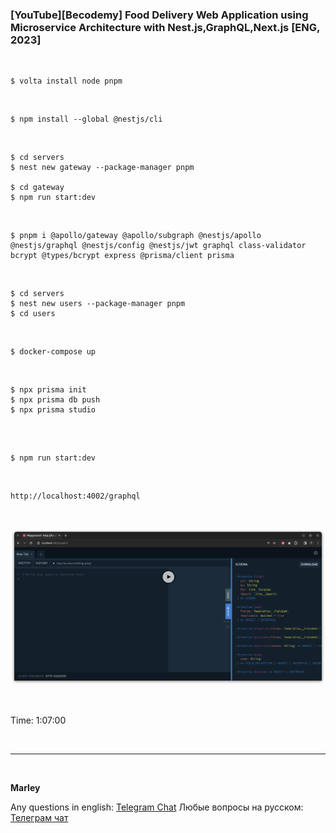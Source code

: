 ### [YouTube][Becodemy] Food Delivery Web Application using Microservice Architecture with Nest.js,GraphQL,Next.js [ENG, 2023]

<br/>

```
$ volta install node pnpm
```

<br/>

```
$ npm install --global @nestjs/cli
```

<br/>

```
$ cd servers
$ nest new gateway --package-manager pnpm

$ cd gateway
$ npm run start:dev
```

<br/>

```
$ pnpm i @apollo/gateway @apollo/subgraph @nestjs/apollo @nestjs/graphql @nestjs/config @nestjs/jwt graphql class-validator bcrypt @types/bcrypt express @prisma/client prisma
```

<br/>

```
$ cd servers
$ nest new users --package-manager pnpm
$ cd users
```

<br/>

```
$ docker-compose up
```

<br/>

```
$ npx prisma init
$ npx prisma db push
$ npx prisma studio
```

<br/>

```

$ npm run start:dev

```

<br/>

```
http://localhost:4002/graphql
```

<br/>

![Application](/img/pic-img01.png?raw=true)

<br/>

Time: 1:07:00

<br/>

---

<br/>

**Marley**

Any questions in english: <a href="https://jsdev.org/chat/">Telegram Chat</a>
Любые вопросы на русском: <a href="https://jsdev.ru/chat/">Телеграм чат</a>

```

```
